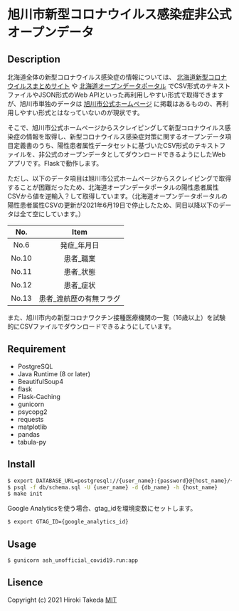 # 旭川市新型コロナウイルス感染症非公式オープンデータ

## Description

北海道全体の新型コロナウイルス感染症の情報については、 [北海道新型コロナウイルスまとめサイト](https://stopcovid19.hokkaido.dev/) や [北海道オープンデータポータル](https://www.harp.lg.jp/opendata/) でCSV形式のテキストファイルやJSON形式のWeb APIといった再利用しやすい形式で取得できますが、旭川市単独のデータは [旭川市公式ホームページ](https://www.city.asahikawa.hokkaido.jp/kurashi/135/136/150/d068529.html) に掲載はあるものの、再利用しやすい形式とはなっていないのが現状です。

そこで、旭川市公式ホームページからスクレイピングして新型コロナウイルス感染症の情報を取得し、新型コロナウイルス感染症対策に関するオープンデータ項目定義書のうち、陽性患者属性データセットに基づいたCSV形式のテキストファイルを、非公式のオープンデータとしてダウンロードできるようにしたWebアプリです。Flaskで動作します。

ただし、以下のデータ項目は旭川市公式ホームページからスクレイピングで取得することが困難だったため、北海道オープンデータポータルの陽性患者属性CSVから値を逆輸入？して取得しています。（北海道オープンデータポータルの陽性患者属性CSVの更新が2021年6月19日で停止したため、同日以降以下のデータは全て空にしています。）

| No.   | Item                    |
|:-----:|:-----------------------:|
| No.6  | 発症_年月日             |
| No.10 | 患者_職業               |
| No.11 | 患者_状態               |
| No.12 | 患者_症状               |
| No.13 | 患者_渡航歴の有無フラグ |

また、旭川市内の新型コロナワクチン接種医療機関の一覧（16歳以上）を試験的にCSVファイルでダウンロードできるようにしています。

## Requirement

- PostgreSQL
- Java Runtime (8 or later)
- BeautifulSoup4
- flask
- Flask-Caching
- gunicorn
- psycopg2
- requests
- matplotlib
- pandas
- tabula-py

## Install

```bash
$ export DATABASE_URL=postgresql://{user_name}:{password}@{host_name}/{db_name}
$ psql -f db/schema.sql -U {user_name} -d {db_name} -h {host_name}
$ make init
```

Google Analyticsを使う場合、gtag_idを環境変数にセットします。

```bash
$ export GTAG_ID={google_analytics_id}
```

## Usage

```bash
$ gunicorn ash_unofficial_covid19.run:app
```

## Lisence

Copyright (c) 2021 Hiroki Takeda
[MIT](http://opensource.org/licenses/mit-license.php)
